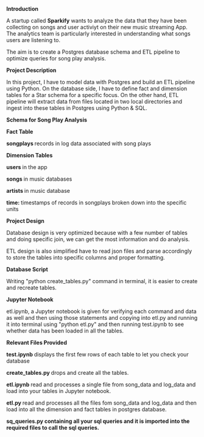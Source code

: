 <b>Introduction</b>

A startup called <b>Sparkify</b> wants to analyze the data that they have been collecting on songs and user activiyt on their new music streaming App. The analytics team is particularly interested in understanding what songs users are listening to.

The aim is to create a Postgres database schema and ETL pipeline to optimize queries for song play analysis.

<b>Project Description</b>

In this project, I have to model data with Postgres and build an ETL pipeline using Python. On the database side, I have to define fact and dimension tables for a Star schema for a specific focus. On the other hand, ETL pipeline will extract data from files located in two local directories and ingest into these tables in Postgres using Python & SQL.

<b>Schema for Song Play Analysis</b>

<b>Fact Table</b>

<b> songplays </b> records in log data associated with song plays

<b>Dimension Tables</b>

<b> users </b> in the app

<b> songs </b> in music databases

<b> artists </b> in music database

<b> time: </b> timestamps of records in songplays broken down into the specific units

<b>Project Design</b>

Database design is very optimized because with a few number of tables and doing specific join, we can get the most information and do analysis.

ETL design is also simplified have to read json files and parse accordingly to store the tables into specific columns and proper formatting.

<b>Database Script</b>

Writing "python create_tables.py" command in terminal, it is easier to create and recreate tables.

<b>Jupyter Notebook</b>

etl.ipynb, a Jupyter notebook is given for verifying each command and data as well and then using those statements and copying into etl.py and running it into terminal using "python etl.py" and then running test.ipynb to see whether data has been loaded in all the tables.

<b>Relevant Files Provided </b>

<b>test.ipynb </b>displays the first few rows of each table to let you check your database

<b>create_tables.py </b>drops and create all the tables.

<b>etl.ipynb </b>read and processes a single file from song_data and log_data and load into your tables in Jupyter notebook.

<b>etl.py </b>read and processes all the files fom song_data and log_data and then load into all the dimension and fact tables in postgres database.

<b>sq_queries.py <b>containing all your sql queries and it is imported into the required files to call the sql queries.
